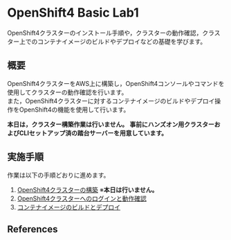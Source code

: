 # OpenShift4 Basic Lab1
OpenShift4クラスターのインストール手順や，クラスターの動作確認，クラスター上でのコンテナイメージのビルドやデプロイなどの基礎を学びます。

## 概要

OpenShift4クラスターをAWS上に構築し，OpenShift4コンソールやコマンドを使用してクラスターの動作確認を行います。  
また，OpenShift4クラスターに対するコンテナイメージのビルドやデプロイ操作をOpenShift4の機能を使用して行います。

**本日は，クラスター構築作業は行いません。**
**事前にハンズオン用クラスターおよびCLIセットアップ済の踏台サーバーを用意しています。**


## 実施手順
作業は以下の手順どおりに進めます。

1. [OpenShift4クラスターの構築](1_ocp4-install.md) ※**本日は行いません。**
2. [OpenShift4クラスターへのログインと動作確認](2_ocp4-tour.md)
3. [コンテナイメージのビルドとデプロイ](3_ocp4-build-deploy.md)

## References
    

